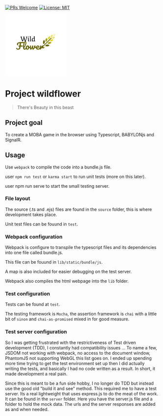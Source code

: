 [![PRs Welcome](https://img.shields.io/badge/PRs-welcome-brightgreen.svg?style=flat-square)](http://makeapullrequest.com)
[![License: MIT](https://img.shields.io/badge/License-MIT-yellow.svg)](https://opensource.org/licenses/MIT)

![Wildflower](./logo.png)

# Project wildflower

>There's Beauty in this beast


## Project goal

To create a MOBA game in the browser using Typescript, BABYLONjs and SignalR.

## Usage

Use `webpack` to compile the code into a bundle.js file.

user `npm run test` or `karma start` to run unit tests (more on this later).

user npm run serve to start the small testing server.

### File layout

The source (.ts and .ejs) files are found in the `source` folder, this is where development takes place.

Unit test files can be fouund in `test`.

### Webpack configuration

Webpack is configure to transpile the typescript files and its dependencies into one file called bundle.js.

This file can be fouund in `lib/static/bundle/js`.

A map is also included for easier debugging on the test server.

Webpack also compiles the html webpage into the `lib` folder. 

### Test configuration

Tests can be found at `test`. 

The testing framework is `Mocha`, the assertion framework is `chai` with a little bit of `sinon` and `chai-as-promised` mixed in for good measure.

### Test server configuration

So I was getting frustrated with the restrictiveness of Test driven development (TDD), I constantly had compatibility issues ... To name a few, JSDOM not working with webpack, no access to the document window, PhantomJS not supporting WebGL this list goes on. I ended up spending more time trying to get the test environment set up then I did actually writing the tests, and basically I had no code written as a result. In short, it made development a real pain.

Since this is meant to be a fun side hobby, I no longer do TDD but instead use the good old "build it and see" method. This required me to have a test server. Its a real lightweight that uses express.js to do the meat of the work. It can be found in the `server` folder. Here you have the server.js file and a folder to hold the mock data. The urls and the server responses are added as and when needed.

